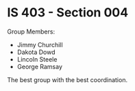 # IS 403 - Section 004
Group Members:
- Jimmy Churchill
- Dakota Dowd	
- Lincoln Steele
- George Ramsay

The best group with the best coordination.